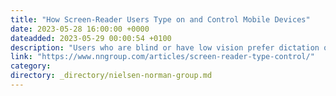 ```yaml
---
title: "How Screen-Reader Users Type on and Control Mobile Devices"
date: 2023-05-28 16:00:00 +0000
dateadded: 2023-05-29 00:00:54 +0100
description: "Users who are blind or have low vision prefer dictation over typing with a keyboard whenever possible. Screen readers on touchscreen devices are restricted to a well-defined set of gestures which makes interaction more challenging than on computers."
link: "https://www.nngroup.com/articles/screen-reader-type-control/"
category:
directory: _directory/nielsen-norman-group.md
---
```

